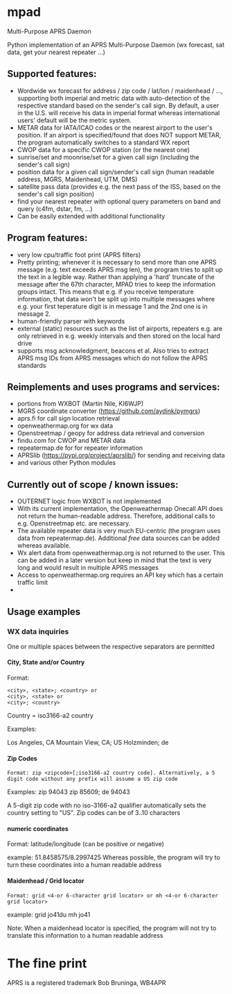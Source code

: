 # mpad
Multi-Purpose APRS Daemon

Python implementation of an APRS Multi-Purpose Daemon (wx forecast, sat data, get your nearest repeater ...)

## Supported features:
- Wordwide wx forecast for address / zip code / lat/lon / maidenhead / ..., supporting both imperial and metric data with auto-detection of the respective standard based on the sender's call sign. By default, a user in the U.S. will receive his data in imperial format whereas international users' default will be the metric system. 
- METAR data for IATA/ICAO codes or the nearest airport to the user's position. If an airport is specified/found that does NOT support METAR, the program automatically switches to a standard WX report
- CWOP data for a specific CWOP station (or the nearest one)
- sunrise/set and moonrise/set for a given call sign (including the sender's call sign)
- position data for a given call sign/sender's call sign (human readable address, MGRS, Maidenhead, UTM, DMS)
- satellite pass data (provides e.g. the next pass of the ISS, based on the sender's call sign position)
- find your nearest repeater with optional query parameters on band and query (c4fm, dstar, fm, ...)
- Can be easily extended with additional functionality

## Program features:
- very low cpu/traffic foot print (APRS filters)
- Pretty printing; whenever it is necessary to send more than one APRS message (e.g. text exceeds APRS msg len), the program tries to split up the text in a legible way. Rather than applying a 'hard' truncate  of the message after the 67th character, MPAD tries to keep the information groups intact. This means that e.g. if you receive temperature information, that data won't be split up into multiple messages where e.g. your first teperature digit is in message 1 and the 2nd one is in message 2.
- human-friendly parser with keywords
- external (static) resources such as the list of airports, repeaters e.g. are  only retrieved in e.g. weekly intervals and then stored on the local hard drive
- supports msg acknowledgment, beacons et al. Also tries to extract APRS msg IDs from APRS messages which do not follow the APRS standards

## Reimplements and uses programs and services:
- portions from WXBOT (Martin Nile, KI6WJP)
- MGRS coordinate converter (https://github.com/aydink/pymgrs)
- aprs.fi for call sign location retrieval
- openweathermap.org for wx data
- Openstreetmap / geopy for address data retrieval and conversion
- findu.com for CWOP and METAR data
- repeatermap.de for for repeater information
- APRSlib (https://pypi.org/project/aprslib/) for sending and receiving data
- and various other Python modules

## Currently out of scope / known issues:
- OUTERNET logic from WXBOT is not implemented
- With its current implementation, the Openweathermap Onecall API does not return the human-readable address. Therefore, additional calls to e.g. Openstreetmap etc. are necessary.
- The available repeater data is very much EU-centric (the program uses data from repeatermap.de). Additional _free_ data sources can be added whereas available.
- Wx alert data from openweathermap.org is not returned to the user. This can be added in a later version but keep in mind that the text is very long and would result in multiple APRS messages
- Access to openweathermap.org requires an API key which has a certain traffic limit
- 

## Usage examples
### WX data inquiries

One or multiple spaces between the respective separators are permitted

#### City, State and/or Country
Format: 
```
<city>, <state>; <country> or
<city>, <state> or
<city>; <country>
```

Country = iso3166-a2 country

Examples:

Los Angeles, CA
Mountain View, CA; US
Holzminden; de

#### Zip Codes
```
Format: zip <zipcode>[;iso3166-a2 country code]. Alternatively, a 5 digit code without any prefix will assume a US zip code
```

Examples:
zip 94043
zip 85609; de
94043

A 5-digit zip code with no iso-3166-a2 qualifier automatically sets the country setting to "US". 
Zip codes can be of 3..10 characters

#### numeric coordinates
Format: latitude/longitude (can be positive or negative)

example:
51.8458575/8.2997425
Whereas possible, the program will try to turn these coordinates into a human readable address

#### Maidenhead / Grid locator
```
Format: grid <4-or 6-character grid locator> or mh <4-or 6-character grid locator>
```

example:
grid jo41du
mh jo41

Note: When a maidenhead locator is specified, the program will not try to translate this information to a human readable address







# The fine print
APRS is a registered trademark Bob Bruninga, WB4APR


